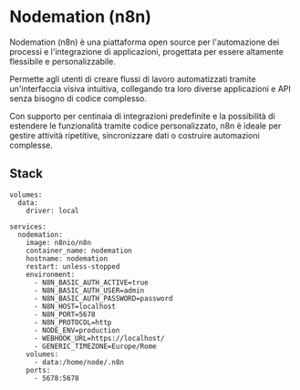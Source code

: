 # Nodemation (n8n)

Nodemation (n8n) è una piattaforma open source 
per l'automazione dei processi e l'integrazione
di applicazioni, progettata per essere altamente
flessibile e personalizzabile. 

Permette agli utenti di creare flussi di lavoro
automatizzati tramite un'interfaccia visiva intuitiva, 
collegando tra loro diverse applicazioni e API senza 
bisogno di codice complesso. 

Con supporto per centinaia di integrazioni predefinite
e la possibilità di estendere le funzionalità tramite
codice personalizzato, n8n è ideale per gestire attività 
ripetitive, sincronizzare dati o costruire automazioni
complesse.

## Stack

```
volumes:
  data:
    driver: local

services:
  nodemation:
    image: n8nio/n8n
    container_name: nodemation
    hostname: nodemation
    restart: unless-stopped
    environment:
      - N8N_BASIC_AUTH_ACTIVE=true
      - N8N_BASIC_AUTH_USER=admin
      - N8N_BASIC_AUTH_PASSWORD=password
      - N8N_HOST=localhost
      - N8N_PORT=5678
      - N8N_PROTOCOL=http
      - NODE_ENV=production
      - WEBHOOK_URL=https://localhost/
      - GENERIC_TIMEZONE=Europe/Rome
    volumes:
      - data:/home/node/.n8n
    ports:
      - 5678:5678
```
  